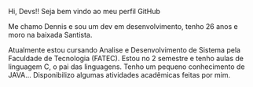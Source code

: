 Hi, Devs!!
Seja bem vindo ao meu perfil GitHub 
            <i class="devicon-github-original-wordmark colored"></i>
          
          

Me chamo Dennis e sou um dev em desenvolvimento, tenho 26 anos e moro na baixada Santista.

Atualmente estou cursando Analise e Desenvolvimento de Sistema pela Faculdade de Tecnologia (FATEC). Estou no 2 semestre e tenho aulas de linguagem C, o pai das linguagens.
Tenho um pequeno conhecimento de JAVA...
Disponibilizo algumas atividades acadêmicas feitas por mim. 

